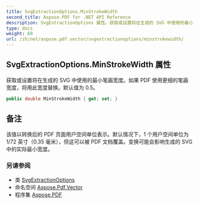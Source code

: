 ```yaml
---
title: SvgExtractionOptions.MinStrokeWidth
second_title: Aspose.PDF for .NET API Reference
description: SvgExtractionOptions 属性。获取或设置将在生成的 SVG 中使用的最小笔画宽度。如果 PDF 使用更细的笔画宽度，将用此宽度替换。默认值为 0.5
type: docs
weight: 60
url: /zh/net/aspose.pdf.vector/svgextractionoptions/minstrokewidth/
---
```

## SvgExtractionOptions.MinStrokeWidth 属性

获取或设置将在生成的 SVG 中使用的最小笔画宽度。如果 PDF 使用更细的笔画宽度，将用此宽度替换。默认值为 0.5。

```csharp
public double MinStrokeWidth { get; set; }
```

## 备注

该值以转换后的 PDF 页面用户空间单位表示。默认情况下，1 个用户空间单位为 1/72 英寸（0.35 毫米），但这可以被 PDF 文档覆盖。变换可能会影响生成的 SVG 中的实际最小宽度。

### 另请参阅

* 类 [SvgExtractionOptions](../)
* 命名空间 [Aspose.Pdf.Vector](../../../aspose.pdf.vector/)
* 程序集 [Aspose.PDF](../../../)
